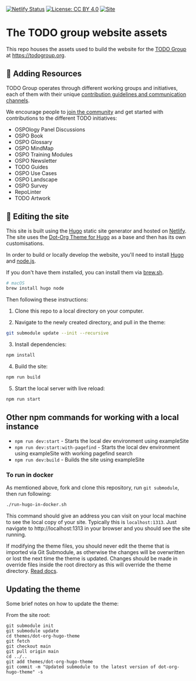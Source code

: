 [![Netlify Status](https://api.netlify.com/api/v1/badges/2fe3c42f-494a-4377-9088-8a2d4aad9556/deploy-status)](https://app.netlify.com/sites/todogroup/deploys)
[![License: CC BY 4.0](https://img.shields.io/badge/License-CC_BY_4.0-lightgrey.svg)](https://creativecommons.org/licenses/by/4.0/)
[![Site](https://img.shields.io/badge/Static%20site-HUGO-%23FF00FF)](https://gohugo.io/)

# The TODO group website assets

This repo houses the assets used to build the website for the [TODO Group](https://todogroup.org/) at https://todogroup.org.

## 📝 Adding Resources

TODO Group operates through different working groups and initiatives, each of them with their unique [contribution guidelines and communication channels](https://todogroup.org/community/meetings/).

We encourage people to [join the community](https://todogroup.org/community/get-started/) and get started with contributions to the different TODO initiatives:

* OSPOlogy Panel Discussions
* OSPO Book
* OSPO Glossary
* OSPO MindMap
* OSPO Training Modules
* OSPO Newsletter
* TODO Guides
* OSPO Use Cases
* OSPO Landscape
* OSPO Survey
* RepoLinter
* TODO Artwork


## 🧩 Editing the site

This site is built using the [Hugo](https://gohugo.io) static site generator and hosted on [Netlify](https://netlify.com). The site uses the [Dot-Org Theme for Hugo](https://github.com/cncf/dot-org-hugo-theme) as a base and then has its own customisations.

 In order to build or locally develop the website, you'll need to install [Hugo](https://gohugo.io) and [node.js](https://nodejs.org/en).

 If you don't have them installed, you can install them via [brew.sh](https://brew.sh).

```bash
# macOS
brew install hugo node
```

Then following these instructions:

1. Clone this repo to a local directory on your computer.

2. Navigate to the newly created directory, and pull in the theme:

```bash
git submodule update --init --recursive
```

3. Install dependencies:

```bash
npm install
```

4. Build the site:

```bash
npm run build
```

5. Start the local server with live reload:

```bash
npm run start
```

## Other npm commands for working with a local instance

- `npm run dev:start` - Starts the local dev environment using exampleSite
- `npm run dev:start:with-pagefind` - Starts the local dev environment using exampleSite with working pagefind search
- `npm run dev:build` - Builds the site using exampleSite

### To run in docker

As memtioned above, fork and clone this repository, run `git submodule`, then run following:

```bash
./run-hugo-in-docker.sh
```

This command should give an address you can visit on your local machine to see the local copy of your site. Typically this is `localhost:1313`. Just navigate to http://localhost:1313 in your browser and you should see the site running.

If modifying the theme files, you should never edit the theme that is imported via Git Submodule, as otherwise the changes will be overwritten or lost the next time the theme is updated. Changes should be made in override files inside the root directory as this will override the theme directory. [Read docs](https://gohugo.io/getting-started/directory-structure/).

## Updating the theme

Some brief notes on how to update the theme:

From the site root:

```
git submodule init
git submodule update
cd themes/dot-org-hugo-theme
git fetch
git checkout main
git pull origin main
cd ../..
git add themes/dot-org-hugo-theme
git commit -m "Updated submodule to the latest version of dot-org-hugo-theme" -s
```
